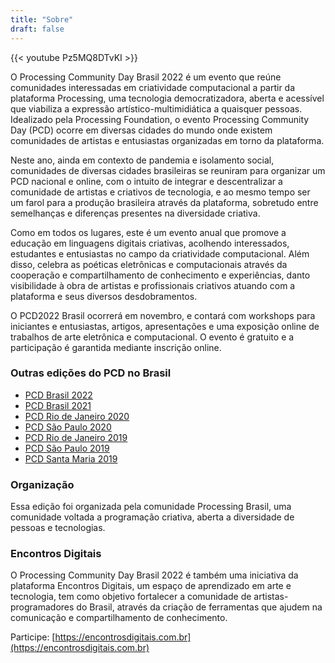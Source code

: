 ```yaml
---
title: "Sobre"
draft: false
---
```


{{< youtube Pz5MQ8DTvKI >}}

O Processing Community Day Brasil 2022 é um evento que reúne comunidades interessadas em criatividade computacional a partir da plataforma Processing, uma tecnologia democratizadora, aberta e acessível que viabiliza a expressão artístico-multimidiática a quaisquer pessoas. Idealizado pela Processing Foundation, o evento Processing Community Day (PCD) ocorre em diversas cidades do mundo onde existem comunidades de artistas e entusiastas organizadas em torno da plataforma.

Neste ano, ainda em contexto de pandemia e isolamento social, comunidades de diversas cidades brasileiras se reuniram para organizar um PCD nacional e online, com o intuito de integrar e descentralizar a comunidade de artistas e criativos de tecnologia, e ao mesmo tempo ser um farol para a produção brasileira através da plataforma, sobretudo entre semelhanças e diferenças presentes na diversidade criativa.

Como em todos os lugares, este é um evento anual que promove a educação em linguagens digitais criativas, acolhendo interessados, estudantes e entusiastas no campo da criatividade computacional. Além disso, celebra as poéticas eletrônicas e computacionais através da cooperação e compartilhamento de conhecimento e experiências, danto visibilidade à obra de artistas e profissionais criativos atuando com a plataforma e seus diversos desdobramentos.

O PCD2022 Brasil ocorrerá em novembro, e contará com workshops para iniciantes e entusiastas, artigos, apresentações e uma exposição online de trabalhos de arte eletrônica e computacional. O evento é gratuito e a participação é garantida mediante inscrição online.

### Outras edições do PCD no Brasil

- [PCD Brasil 2022](https://pcd2022.encontrosdigitais.com.br/)
- [PCD Brasil 2021](https://pcd2021.encontrosdigitais.com.br/)
- [PCD Rio de Janeiro 2020](<https://www.openprocessing.org/class/63704>)
- [PCD São Paulo 2020](<https://arteprog.space/PCD-SP-20/>)
- [PCD Rio de Janeiro 2019](<http://life.dad.puc-rio.br/pcd2019/>)
- [PCD São Paulo 2019](<https://arteprog.space/PCD-SP-19/PT/>)
- [PCD Santa Maria 2019](<http://brunoruchiga.com/pcd-santamaria/>)

### Organização

Essa edição foi organizada pela comunidade Processing Brasil, uma comunidade voltada a programação criativa, aberta a diversidade de pessoas e tecnologias.

### Encontros Digitais

O Processing Community Day Brasil 2022 é também uma iniciativa da plataforma Encontros Digitais, um espaço de aprendizado em arte e tecnologia, tem como objetivo fortalecer a comunidade de artistas-programadores do Brasil, através da criação de ferramentas que ajudem na comunicação e compartilhamento de conhecimento.

Participe: [https://encontrosdigitais.com.br](https://encontrosdigitais.com.br)